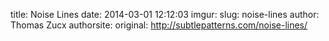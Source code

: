 title: Noise Lines
date: 2014-03-01 12:12:03
imgur: 
slug: noise-lines
author: Thomas Zucx
authorsite: 
original: http://subtlepatterns.com/noise-lines/
